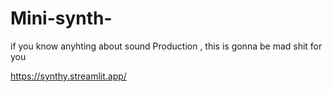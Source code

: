 # Mini-synth-


if you  know anyhting about sound Production , this is gonna be mad shit for you

https://synthy.streamlit.app/
